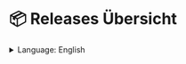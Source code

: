 # 📦 **Releases Übersicht**
<details>
  <summary>Language: English</summary>

  <a href=".md/english.md">
    <img src="path/to/english-flag-image.png" alt="English Flag" style="width: 20px; height: 15px; vertical-align: middle;">
  </a>
  <a href=".md/german.md">
    <img src="path/to/german-flag-image.png" alt="German Flag" style="width: 20px; height: 15px; vertical-align: middle;">
  </a>

</details>

